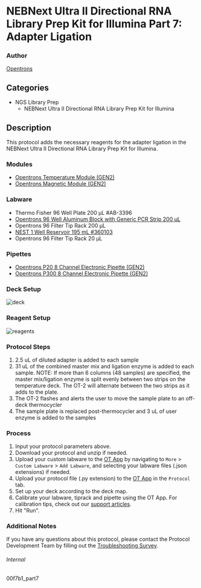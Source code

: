 # NEBNext Ultra II Directional RNA Library Prep Kit for Illumina Part 7: Adapter Ligation


### Author
[Opentrons](https://opentrons.com/)


## Categories
* NGS Library Prep
	*  NEBNext Ultra II Directional RNA Library Prep Kit for Illumina


## Description
This protocol adds the necessary reagents for the adapter ligation in the  NEBNext Ultra II Directional RNA Library Prep Kit for Illumina.


### Modules
* [Opentrons Temperature Module (GEN2)](https://shop.opentrons.com/temperature-module-gen2/)
* [Opentrons Magnetic Module (GEN2)](https://shop.opentrons.com/magnetic-module-gen2/)


### Labware
* Thermo Fisher 96 Well Plate 200 µL #AB-3396
* [Opentrons 96 Well Aluminum Block with Generic PCR Strip 200 µL](https://shop.opentrons.com/collections/hardware-modules/products/aluminum-block-set)
* Opentrons 96 Filter Tip Rack 200 µL
* [NEST 1 Well Reservoir 195 mL #360103](http://www.cell-nest.com/page94?_l=en&product_id=102)
* Opentrons 96 Filter Tip Rack 20 µL


### Pipettes
* [Opentrons P20 8 Channel Electronic Pipette (GEN2)](https://shop.opentrons.com/8-channel-electronic-pipette/)
* [Opentrons P300 8 Channel Electronic Pipette (GEN2)](https://shop.opentrons.com/8-channel-electronic-pipette/)


### Deck Setup
![deck](https://opentrons-protocol-library-website.s3.amazonaws.com/custom-README-images/00f7b1/Part+7/deck.png)


### Reagent Setup
![reagents](https://opentrons-protocol-library-website.s3.amazonaws.com/custom-README-images/00f7b1/Part+7/reagents.png)


### Protocol Steps
1. 2.5 uL of diluted adapter is added to each sample
2. 31 uL of the combined master mix and ligation enzyme is added to each sample. NOTE: If more than 6 columns (48 samples) are specified, the master mix/ligation enzyme is split evenly between two strips on the temperature deck. The OT-2 will alternate between the two strips as it adds to the plate.
3. The OT-2 flashes and alerts the user to move the sample plate to an off-deck thermocycler
4. The sample plate is replaced post-thermocycler and 3 uL of user enzyme is added to the samples


### Process
1. Input your protocol parameters above.
2. Download your protocol and unzip if needed.
3. Upload your custom labware to the [OT App](https://opentrons.com/ot-app) by navigating to `More` > `Custom Labware` > `Add Labware`, and selecting your labware files (.json extensions) if needed.
4. Upload your protocol file (.py extension) to the [OT App](https://opentrons.com/ot-app) in the `Protocol` tab.
5. Set up your deck according to the deck map.
6. Calibrate your labware, tiprack and pipette using the OT App. For calibration tips, check out our [support articles](https://support.opentrons.com/en/collections/1559720-guide-for-getting-started-with-the-ot-2).
7. Hit "Run".


### Additional Notes
If you have any questions about this protocol, please contact the Protocol Development Team by filling out the [Troubleshooting Survey](https://protocol-troubleshooting.paperform.co/).


###### Internal
00f7b1_part7
